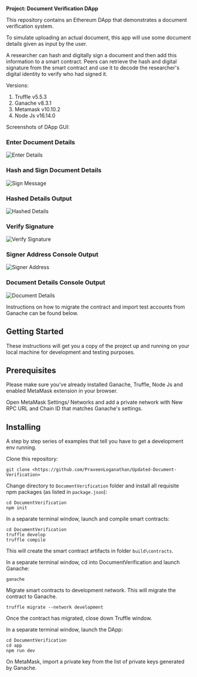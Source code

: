 **Project: Document Verification DApp**

This repository contains an Ethereum DApp that demonstrates a document verification system.

To simulate uploading an actual document, this app will use some document details given as input by the user.

A researcher can hash and digitally sign a document and then add this information to a smart contract. Peers can retrieve the hash and digital signature from the smart contract and use it to decode the researcher's digital identity to verify who had signed it.

Versions:

1. Truffle v5.5.3
2. Ganache v8.3.1
3. Metamask v10.10.2
4. Node Js v16.14.0

Screenshots of DApp GUI:

### Enter Document Details
![Enter Details](Images/enterdetails.jpg)

### Hash and Sign Document Details
![Sign Message](Images/signmessage.jpg)

### Hashed Details Output
![Hashed Details](Images/hasheddetails.jpg)

### Verify Signature
![Verify Signature](Images/verifysig.jpg)

### Signer Address Console Output
![Signer Address](Images/signeraddress.jpg)

### Document Details Console Output
![Document Details](Images/documentdetails.jpg)

Instructions on how to migrate the contract and import test accounts from Ganache can be found below.

## Getting Started

These instructions will get you a copy of the project up and running on your local machine for development and testing purposes.

## Prerequisites

Please make sure you've already installed Ganache, Truffle, Node Js and enabled MetaMask extension in your browser.

Open MetaMask Settings/ Networks and add a private network with New RPC URL and Chain ID that matches Ganache's settings.

## Installing

A step by step series of examples that tell you have to get a development env running.

Clone this repository:

```
git clone <https://github.com/PraveenLoganathan/Updated-Document-Verification>
```

Change directory to ```DocumentVerification``` folder and install all requisite npm packages (as listed in ```package.json```):

```
cd DocumentVerification
npm init
```

In a separate terminal window, launch and compile smart contracts:

```
cd DocumentVerification
truffle develop
truffle compile
```

This will create the smart contract artifacts in folder ```build\contracts```.

In a separate terminal window, cd into DocumentVerification and launch Ganache:

```
ganache
```
Migrate smart contracts to development network. This will migrate the contract to Ganache.

```
truffle migrate --network development
```
Once the contract has migrated, close down Truffle window.

In a separate terminal window, launch the DApp:

```
cd DocumentVerification
cd app
npm run dev
```

On MetaMask, import a private key from the list of private keys generated by Ganache.
